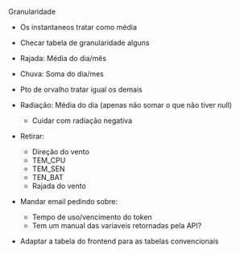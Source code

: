 Granularidade
- Os instantaneos tratar como média 
- Checar tabela de granularidade alguns

- Rajada: Média do dia/mês
- Chuva: Soma do dia/mes
- Pto de orvalho tratar igual os demais
- Radiação: Média do dia (apenas não somar o que não tiver null)
    - Cuidar com radiação negativa

- Retirar:
    - Direção do vento
    - TEM_CPU
    - TEM_SEN
    - TEN_BAT
    - Rajada do vento
    
- Mandar email pedindo sobre:
    - Tempo de uso/vencimento do token 
    - Tem um manual das variaveis retornadas pela API?

- Adaptar a tabela do frontend para as tabelas convencionais
